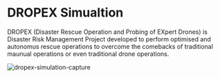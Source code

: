 # DROPEX Simualtion
DROPEX (Disaster Rescue Operation and Probing of EXpert Drones) is Disaster Risk Management Project developed to perform optimised and autonomus rescue operations to overcome the comebacks of traditional maunual operations or even traditional drone operations.

![dropex-simulation-capture](docs_assests/DROPEX-simulation-capture.jpeg)
